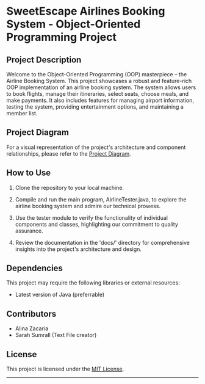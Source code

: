 # SweetEscape Airlines Booking System - Object-Oriented Programming Project

[](Project-logo.png)

## Project Description

Welcome to the Object-Oriented Programming (OOP) masterpiece – the Airline Booking System. This project showcases a robust and feature-rich OOP implementation of an airline booking system. The system allows users to book flights, manage their itineraries, select seats, choose meals, and make payments. It also includes features for managing airport information, testing the system, providing entertainment options, and maintaining a member list.

## Project Diagram

For a visual representation of the project's architecture and component relationships, please refer to the [Project Diagram](lucid.app/lucidchart/b100910d-d5a3-4d1c-b421-6244d54e588e/edit?viewport_loc=-3511%2C-607%2C3032%2C1723%2C0_0&invitationId=inv_29b2219a-06f2-40b7-bdce-feee60544ba1).

## How to Use

1. Clone the repository to your local machine.

2. Compile and run the main program, AirlineTester.java, to explore the airline booking system and admire our technical prowess.

3. Use the tester module to verify the functionality of individual components and classes, highlighting our commitment to quality assurance.

4. Review the documentation in the 'docs/' directory for comprehensive insights into the project's architecture and design.

## Dependencies

This project may require the following libraries or external resources:

- Latest version of Java (preferrable)

## Contributors

- Alina Zacaria
- Sarah Sumrall (Text File creator)

## License

This project is licensed under the [MIT License](LICENSE).

---
